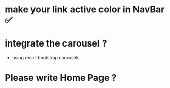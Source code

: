 # make your link active color in NavBar ✅

# integrate the carousel ?

- using react-bootstrap carousels

# Please write Home Page ?
